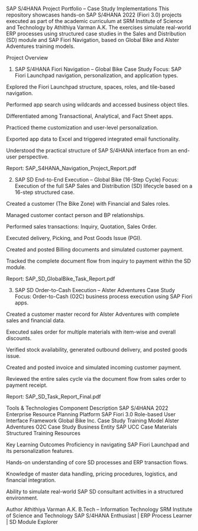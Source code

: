 SAP S/4HANA Project Portfolio – Case Study Implementations
This repository showcases hands-on SAP S/4HANA 2022 (Fiori 3.0) projects executed as part of the academic curriculum at SRM Institute of Science and Technology by Athithiya Varman A.K. The exercises simulate real-world ERP processes using structured case studies in the Sales and Distribution (SD) module and SAP Fiori Navigation, based on Global Bike and Alster Adventures training models.

Project Overview
1. SAP S/4HANA Fiori Navigation – Global Bike Case Study
Focus: SAP Fiori Launchpad navigation, personalization, and application types.

Explored the Fiori Launchpad structure, spaces, roles, and tile-based navigation.

Performed app search using wildcards and accessed business object tiles.

Differentiated among Transactional, Analytical, and Fact Sheet apps.

Practiced theme customization and user-level personalization.

Exported app data to Excel and triggered integrated email functionality.

Understood the practical structure of SAP S/4HANA interface from an end-user perspective.

Report: SAP_S4HANA_Navigation_Project_Report.pdf

2. SAP SD End-to-End Execution – Global Bike (16-Step Cycle)
Focus: Execution of the full SAP Sales and Distribution (SD) lifecycle based on a 16-step structured case.

Created a customer (The Bike Zone) with Financial and Sales roles.

Managed customer contact person and BP relationships.

Performed sales transactions: Inquiry, Quotation, Sales Order.

Executed delivery, Picking, and Post Goods Issue (PGI).

Created and posted Billing documents and simulated customer payment.

Tracked the complete document flow from inquiry to payment within the SD module.

Report: SAP_SD_GlobalBike_Task_Report.pdf

3. SAP SD Order-to-Cash Execution – Alster Adventures Case Study
Focus: Order-to-Cash (O2C) business process execution using SAP Fiori apps.

Created a customer master record for Alster Adventures with complete sales and financial data.

Executed sales order for multiple materials with item-wise and overall discounts.

Verified stock availability, generated outbound delivery, and posted goods issue.

Created and posted invoice and simulated incoming customer payment.

Reviewed the entire sales cycle via the document flow from sales order to payment receipt.

Report: SAP_SD_Task_Report_Final.pdf

Tools & Technologies
Component	Description
SAP S/4HANA 2022	Enterprise Resource Planning Platform
SAP Fiori 3.0	Role-based User Interface Framework
Global Bike Inc.	Case Study Training Model
Alster Adventures	O2C Case Study Business Entity
SAP UCC Case Materials	Structured Training Resources

Key Learning Outcomes
Proficiency in navigating SAP Fiori Launchpad and its personalization features.

Hands-on understanding of core SD processes and ERP transaction flows.

Knowledge of master data handling, pricing procedures, logistics, and financial integration.

Ability to simulate real-world SAP SD consultant activities in a structured environment.

Author
Athithiya Varman A.K.
B.Tech – Information Technology
SRM Institute of Science and Technology
SAP S/4HANA Enthusiast | ERP Process Learner | SD Module Explorer

